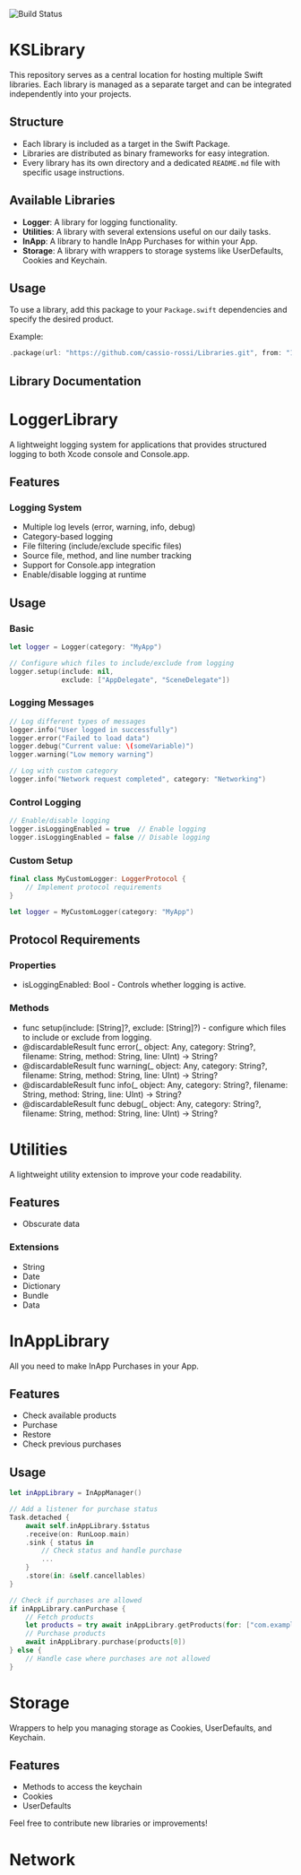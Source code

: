 ![Build Status](https://app.bitrise.io/app/a58275fc-4164-46e9-93c5-c70ca7acdd0f/status.svg?token=5EQ_0F2eKe6vxG7O47IvtQ&branch=main)

# KSLibrary

This repository serves as a central location for hosting multiple Swift libraries. Each library is managed as a separate target and can be integrated independently into your projects.

## Structure

- Each library is included as a target in the Swift Package.
- Libraries are distributed as binary frameworks for easy integration.
- Every library has its own directory and a dedicated `README.md` file with specific usage instructions.

## Available Libraries

- **Logger**: A library for logging functionality.
- **Utilities**: A library with several extensions useful on our daily tasks.
- **InApp**: A library to handle InApp Purchases for within your App.
- **Storage**: A library with wrappers to storage systems like UserDefaults, Cookies and Keychain.

## Usage

To use a library, add this package to your `Package.swift` dependencies and specify the desired product.

Example:
```swift
.package(url: "https://github.com/cassio-rossi/Libraries.git", from: "1.0.0")
```

## Library Documentation

# LoggerLibrary

A lightweight logging system for applications that provides structured logging to both Xcode console and Console.app.

## Features

### Logging System
- Multiple log levels (error, warning, info, debug)
- Category-based logging
- File filtering (include/exclude specific files)
- Source file, method, and line number tracking
- Support for Console.app integration
- Enable/disable logging at runtime

## Usage

### Basic

```swift
let logger = Logger(category: "MyApp")

// Configure which files to include/exclude from logging
logger.setup(include: nil,
             exclude: ["AppDelegate", "SceneDelegate"])
```

### Logging Messages

```swift
// Log different types of messages
logger.info("User logged in successfully")
logger.error("Failed to load data")
logger.debug("Current value: \(someVariable)")
logger.warning("Low memory warning")

// Log with custom category
logger.info("Network request completed", category: "Networking")
```

### Control Logging

```swift
// Enable/disable logging
logger.isLoggingEnabled = true  // Enable logging
logger.isLoggingEnabled = false // Disable logging
```

### Custom Setup

```swift
final class MyCustomLogger: LoggerProtocol {
    // Implement protocol requirements
}

let logger = MyCustomLogger(category: "MyApp")
```

## Protocol Requirements

### Properties

- isLoggingEnabled: Bool - Controls whether logging is active.

### Methods

- func setup(include: [String]?, exclude: [String]?) - configure which files to include or exclude from logging.
- @discardableResult func error(_ object: Any, category: String?, filename: String, method: String, line: UInt) -> String?
- @discardableResult func warning(_ object: Any, category: String?, filename: String, method: String, line: UInt) -> String?
- @discardableResult func info(_ object: Any, category: String?, filename: String, method: String, line: UInt) -> String?
- @discardableResult func debug(_ object: Any, category: String?, filename: String, method: String, line: UInt) -> String?

# Utilities

A lightweight utility extension to improve your code readability.

## Features
- Obscurate data

### Extensions
- String
- Date
- Dictionary
- Bundle
- Data

# InAppLibrary

All you need to make InApp Purchases in your App.

## Features
- Check available products
- Purchase
- Restore
- Check previous purchases

## Usage

```swift
let inAppLibrary = InAppManager()

// Add a listener for purchase status
Task.detached {
    await self.inAppLibrary.$status
    .receive(on: RunLoop.main)
    .sink { status in
        // Check status and handle purchase
        ...
    }
    .store(in: &self.cancellables)
}

// Check if purchases are allowed
if inAppLibrary.canPurchase {
    // Fetch products
    let products = try await inAppLibrary.getProducts(for: ["com.example.product1", "com.example.product2"])
    // Purchase products
    await inAppLibrary.purchase(products[0])
} else {
    // Handle case where purchases are not allowed
}
```

# Storage

Wrappers to help you managing storage as Cookies, UserDefaults, and Keychain.

## Features

- Methods to access the keychain
- Cookies
- UserDefaults

Feel free to contribute new libraries or improvements!

# Network
